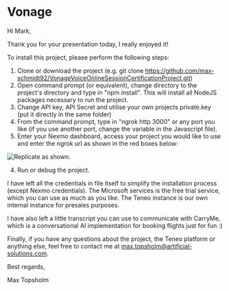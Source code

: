 # Vonage

Hi Mark,

Thank you for your presentation today, I really enjoyed it!

To install this project, please perform the following steps:

1. Clone or download the project (e.g. git clone https://github.com/max-schmidt92/VonageVoiceOnlineSessionCertificationProject.git)
2. Open command prompt (or equivalent), change directory to the project's directory and type in "npm install".
   This will install all NodeJS packages necessary to run the project.
3. Change API key, API Secret and utilise your own projects private.key (put it directly in the same folder)
3. From the command prompt, type in "ngrok http 3000" or any port you like (if you use another port, change the variable in the Javascript file).
4. Enter your Nexmo dashboard, access your project you would like to use and enter the ngrok url as shown in the red boxes below:

![Replicate as shown.](http://puu.sh/FriJZ/75b3e26e9c.png)

4. Run or debug the project.

I have left all the credentials in file itself to simplify the installation process (except Nexmo credentials).
The Microsoft services is the free trial service, which you can use as much as you like.
The Teneo instance is our own internal instance for presales purposes.

I have also left a little transcript you can use to communicate with CarryMe, which is a conversational AI implementation for booking flights just for fun :)

Finally, if you have any questions about the project, the Teneo platform or anything else, feel free to contact me at max.topsholm@artificial-solutions.com.

Best regards,

Max Topsholm
